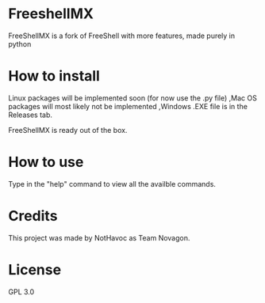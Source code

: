 
# FreeshellMX
FreeShellMX is a fork of FreeShell with more features, made purely in python
# How to install
Linux packages will be implemented soon (for now use the .py file)
,Mac OS packages will most likely not be implemented
,Windows .EXE file is in the Releases tab.

FreeShellMX is ready out of the box.
# How to use
Type in the "help" command to view all the availble commands.
# Credits
This project was made by NotHavoc as Team Novagon.
# License
GPL 3.0
